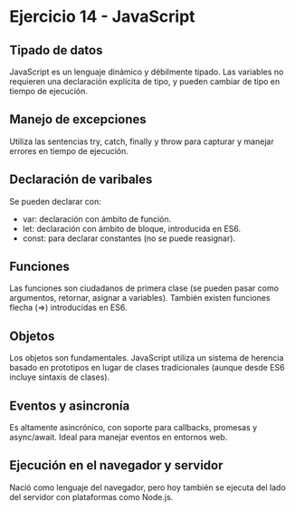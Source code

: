 # Ejercicio 14 - JavaScript

## Tipado de datos
JavaScript es un lenguaje dinámico y débilmente tipado. Las variables no requieren una declaración explícita de tipo, y pueden cambiar de tipo en tiempo de ejecución.

## Manejo de excepciones
Utiliza las sentencias try, catch, finally y throw para capturar y manejar errores en tiempo de ejecución.

## Declaración de varibales
Se pueden declarar con:
- var: declaración con ámbito de función.
- let: declaración con ámbito de bloque, introducida en ES6.
- const: para declarar constantes (no se puede reasignar).

## Funciones
Las funciones son ciudadanos de primera clase (se pueden pasar como argumentos, retornar, asignar a variables). También existen funciones flecha (=>) introducidas en ES6.

## Objetos
Los objetos son fundamentales. JavaScript utiliza un sistema de herencia basado en prototipos en lugar de clases tradicionales (aunque desde ES6 incluye sintaxis de clases).

## Eventos y asincronía
Es altamente asincrónico, con soporte para callbacks, promesas y async/await. Ideal para manejar eventos en entornos web.

## Ejecución en el navegador y servidor
Nació como lenguaje del navegador, pero hoy también se ejecuta del lado del servidor con plataformas como Node.js.